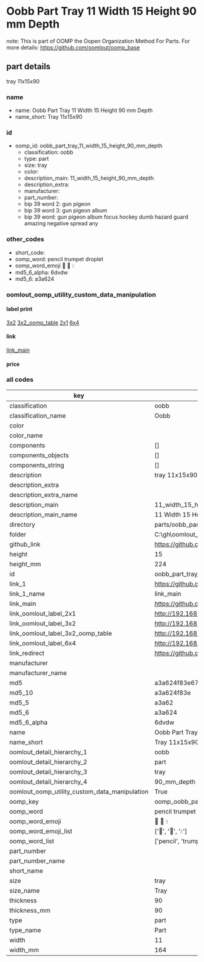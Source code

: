 # Oobb Part Tray 11 Width 15 Height 90 mm Depth  

note: This is part of OOMP the Oopen Organization Method For Parts. For more details: https://github.com/oomlout/oomp_base

##  part details
  



tray 11x15x90



### name
* name: Oobb Part Tray 11 Width 15 Height 90 mm Depth
* name_short: Tray 11x15x90 
### id
* oomp_id: oobb_part_tray_11_width_15_height_90_mm_depth
  * classification: oobb
  * type: part
  * size: tray
  * color: 
  * description_main: 11_width_15_height_90_mm_depth
  * description_extra: 
  * manufacturer: 
  * part_number: 
  * bip 39 word 2: gun pigeon
  * bip 39 word 3: gun pigeon album
  * bip 39 word: gun pigeon album focus hockey dumb hazard guard amazing negative spread any

### other_codes
* short_code: 
* oomp_word: pencil trumpet droplet
* oomp_word_emoji :pencil: :trumpet: :droplet:
* md5_6_alpha: 6dvdw
* md5_6: a3a624






### oomlout_oomp_utility_custom_data_manipulation
#### label print
[3x2](http://192.168.1.245:1112/?label=oomp%206dvdw)
[3x2_oomp_table](http://192.168.1.108:1112/?label=oomp%206dvdw)
[2x1](http://192.168.1.242:1112/?label=oomp%206dvdw)
[6x4](http://192.168.1.55:1112/?label=oomp%206dvdw)    

#### link

[link_main](https://github.com/oomlout/oomlout_oobb_version_4_generated_parts/tree/main/navigation_oomp/oobb/part/tray/11_width_15_height_90_mm_depth/part)                              

#### price







### all codes 
| key | value |  
| --- | --- |  
| classification | oobb |  
| classification_name | Oobb |  
| color |  |  
| color_name |  |  
| components | [] |  
| components_objects | [] |  
| components_string | [] |  
| description | tray 11x15x90 |  
| description_extra |  |  
| description_extra_name |  |  
| description_main | 11_width_15_height_90_mm_depth |  
| description_main_name | 11 Width 15 Height 90 mm Depth |  
| directory | parts/oobb_part_tray_11_width_15_height_90_mm_depth |  
| folder | C:\gh\oomlout_oobb_version_4_generated_parts\parts\oobb_part_tray_11_width_15_height_90_mm_depth |  
| github_link | https://github.com/oomlout/oomlout_oomp_part_src/tree/main/parts/oobb_part_tray_11_width_15_height_90_mm_depth |  
| height | 15 |  
| height_mm | 224 |  
| id | oobb_part_tray_11_width_15_height_90_mm_depth |  
| link_1 | https://github.com/oomlout/oomlout_oobb_version_4_generated_parts/tree/main/navigation_oomp/oobb/part/tray/11_width_15_height_90_mm_depth/part |  
| link_1_name | link_main |  
| link_main | https://github.com/oomlout/oomlout_oobb_version_4_generated_parts/tree/main/navigation_oomp/oobb/part/tray/11_width_15_height_90_mm_depth/part |  
| link_oomlout_label_2x1 | http://192.168.1.242:1112/?label=oomp%206dvdw |  
| link_oomlout_label_3x2 | http://192.168.1.245:1112/?label=oomp%206dvdw |  
| link_oomlout_label_3x2_oomp_table | http://192.168.1.108:1112/?label=oomp%206dvdw |  
| link_oomlout_label_6x4 | http://192.168.1.55:1112/?label=oomp%206dvdw |  
| link_redirect | https://github.com/oomlout/oomlout_oobb_version_4_generated_parts/tree/main/parts/oobb_tray_11_15_90 |  
| manufacturer |  |  
| manufacturer_name |  |  
| md5 | a3a624f83e674d3d0fb635a20be92b3f |  
| md5_10 | a3a624f83e |  
| md5_5 | a3a62 |  
| md5_6 | a3a624 |  
| md5_6_alpha | 6dvdw |  
| name | Oobb Part Tray 11 Width 15 Height 90 mm Depth |  
| name_short | Tray 11x15x90  |  
| oomlout_detail_hierarchy_1 | oobb |  
| oomlout_detail_hierarchy_2 | part |  
| oomlout_detail_hierarchy_3 | tray |  
| oomlout_detail_hierarchy_4 | 90_mm_depth |  
| oomlout_oomp_utility_custom_data_manipulation | True |  
| oomp_key | oomp_oobb_part_tray_11_width_15_height_90_mm_depth |  
| oomp_word | pencil trumpet droplet |  
| oomp_word_emoji | :pencil: :trumpet: :droplet: |  
| oomp_word_emoji_list | [':pencil:', ':trumpet:', ':droplet:'] |  
| oomp_word_list | ['pencil', 'trumpet', 'droplet'] |  
| part_number |  |  
| part_number_name |  |  
| short_name |  |  
| size | tray |  
| size_name | Tray |  
| thickness | 90 |  
| thickness_mm | 90 |  
| type | part |  
| type_name | Part |  
| width | 11 |  
| width_mm | 164 |  
